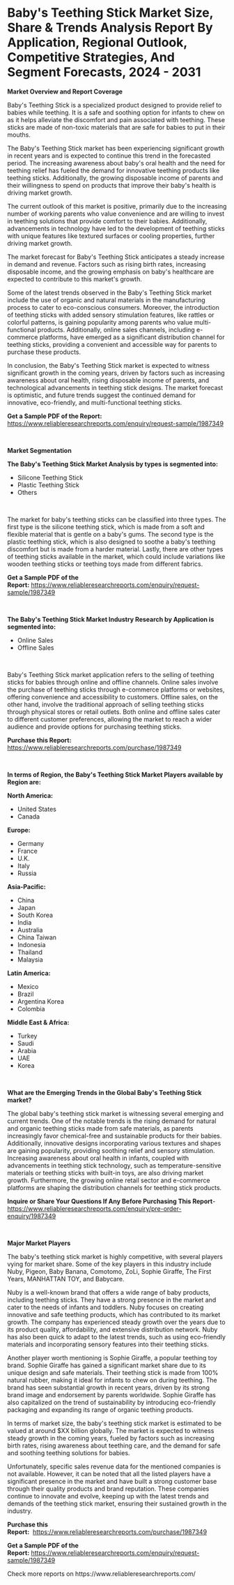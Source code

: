 <p><h1>Baby's Teething Stick Market Size, Share & Trends Analysis Report By Application, Regional Outlook, Competitive Strategies, And Segment Forecasts, 2024 - 2031</h1></p><p><strong>Market Overview and Report Coverage</strong></p>
<p><p>Baby's Teething Stick is a specialized product designed to provide relief to babies while teething. It is a safe and soothing option for infants to chew on as it helps alleviate the discomfort and pain associated with teething. These sticks are made of non-toxic materials that are safe for babies to put in their mouths.</p><p>The Baby's Teething Stick market has been experiencing significant growth in recent years and is expected to continue this trend in the forecasted period. The increasing awareness about baby's oral health and the need for teething relief has fueled the demand for innovative teething products like teething sticks. Additionally, the growing disposable income of parents and their willingness to spend on products that improve their baby's health is driving market growth.</p><p>The current outlook of this market is positive, primarily due to the increasing number of working parents who value convenience and are willing to invest in teething solutions that provide comfort to their babies. Additionally, advancements in technology have led to the development of teething sticks with unique features like textured surfaces or cooling properties, further driving market growth.</p><p>The market forecast for Baby's Teething Stick anticipates a steady increase in demand and revenue. Factors such as rising birth rates, increasing disposable income, and the growing emphasis on baby's healthcare are expected to contribute to this market's growth. </p><p>Some of the latest trends observed in the Baby's Teething Stick market include the use of organic and natural materials in the manufacturing process to cater to eco-conscious consumers. Moreover, the introduction of teething sticks with added sensory stimulation features, like rattles or colorful patterns, is gaining popularity among parents who value multi-functional products. Additionally, online sales channels, including e-commerce platforms, have emerged as a significant distribution channel for teething sticks, providing a convenient and accessible way for parents to purchase these products.</p><p>In conclusion, the Baby's Teething Stick market is expected to witness significant growth in the coming years, driven by factors such as increasing awareness about oral health, rising disposable income of parents, and technological advancements in teething stick designs. The market forecast is optimistic, and future trends suggest the continued demand for innovative, eco-friendly, and multi-functional teething sticks.</p></p>
<p><strong>Get a Sample PDF of the Report:</strong> <a href="https://www.reliableresearchreports.com/enquiry/request-sample/1987349">https://www.reliableresearchreports.com/enquiry/request-sample/1987349</a></p>
<p>&nbsp;</p>
<p><strong>Market Segmentation</strong></p>
<p><strong>The Baby's Teething Stick Market Analysis by types is segmented into:</strong></p>
<p><ul><li>Silicone Teething Stick</li><li>Plastic Teething Stick</li><li>Others</li></ul></p>
<p>&nbsp;</p>
<p><p>The market for baby's teething sticks can be classified into three types. The first type is the silicone teething stick, which is made from a soft and flexible material that is gentle on a baby's gums. The second type is the plastic teething stick, which is also designed to soothe a baby's teething discomfort but is made from a harder material. Lastly, there are other types of teething sticks available in the market, which could include variations like wooden teething sticks or teething toys made from different fabrics.</p></p>
<p><strong>Get a Sample PDF of the Report:</strong>&nbsp;<a href="https://www.reliableresearchreports.com/enquiry/request-sample/1987349">https://www.reliableresearchreports.com/enquiry/request-sample/1987349</a></p>
<p>&nbsp;</p>
<p><strong>The Baby's Teething Stick Market Industry Research by Application is segmented into:</strong></p>
<p><ul><li>Online Sales</li><li>Offline Sales</li></ul></p>
<p>&nbsp;</p>
<p><p>Baby's Teething Stick market application refers to the selling of teething sticks for babies through online and offline channels. Online sales involve the purchase of teething sticks through e-commerce platforms or websites, offering convenience and accessibility to customers. Offline sales, on the other hand, involve the traditional approach of selling teething sticks through physical stores or retail outlets. Both online and offline sales cater to different customer preferences, allowing the market to reach a wider audience and provide options for purchasing teething sticks.</p></p>
<p><strong>Purchase this Report:</strong>&nbsp; <a href="https://www.reliableresearchreports.com/purchase/1987349">https://www.reliableresearchreports.com/purchase/1987349</a></p>
<p>&nbsp;</p>
<p><strong>In terms of Region, the Baby's Teething Stick Market Players available by Region are:</strong></p>
<p>
    <p> <strong> North America: </strong>
        <ul>
            <li>United States</li>
            <li>Canada</li>
        </ul>
        </p> 
    <p> <strong> Europe: </strong>
        <ul>
            <li>Germany</li>
            <li>France</li>
            <li>U.K.</li>
            <li>Italy</li>
            <li>Russia</li>
        </ul>
        </p> 
    <p> <strong> Asia-Pacific: </strong>
        <ul>
            <li>China</li>
            <li>Japan</li>
            <li>South Korea</li>
            <li>India</li>
            <li>Australia</li>
            <li>China Taiwan</li>
            <li>Indonesia</li>
            <li>Thailand</li>
            <li>Malaysia</li>
        </ul>
        </p> 
    <p> <strong> Latin America: </strong>
        <ul>
            <li>Mexico</li>
            <li>Brazil</li>
            <li>Argentina Korea</li>
            <li>Colombia</li>
        </ul>
        </p> 
    <p> <strong> Middle East & Africa: </strong>
        <ul>
            <li>Turkey</li>
            <li>Saudi</li>
            <li>Arabia</li>
            <li>UAE</li>
            <li>Korea</li>
        </ul>
    </p>
    </p>
<p>&nbsp;</p>
<p><strong>What are the Emerging Trends in the Global Baby's Teething Stick market?</strong></p>
<p><p>The global baby's teething stick market is witnessing several emerging and current trends. One of the notable trends is the rising demand for natural and organic teething sticks made from safe materials, as parents increasingly favor chemical-free and sustainable products for their babies. Additionally, innovative designs incorporating various textures and shapes are gaining popularity, providing soothing relief and sensory stimulation. Increasing awareness about oral health in infants, coupled with advancements in teething stick technology, such as temperature-sensitive materials or teething sticks with built-in toys, are also driving market growth. Furthermore, the growing online retail sector and e-commerce platforms are shaping the distribution channels for teething stick products.</p></p>
<p><strong>Inquire or Share Your Questions If Any Before Purchasing This Report</strong>- <a href="https://www.reliableresearchreports.com/enquiry/pre-order-enquiry/1987349">https://www.reliableresearchreports.com/enquiry/pre-order-enquiry/1987349</a></p>
<p>&nbsp;</p>
<p><strong>Major Market Players</strong></p>
<p><p>The baby's teething stick market is highly competitive, with several players vying for market share. Some of the key players in this industry include Nuby, Pigeon, Baby Banana, Comotomo, ZoLi, Sophie Giraffe, The First Years, MANHATTAN TOY, and Babycare.</p><p>Nuby is a well-known brand that offers a wide range of baby products, including teething sticks. They have a strong presence in the market and cater to the needs of infants and toddlers. Nuby focuses on creating innovative and safe teething products, which has contributed to its market growth. The company has experienced steady growth over the years due to its product quality, affordability, and extensive distribution network. Nuby has also been quick to adapt to the latest trends, such as using eco-friendly materials and incorporating sensory features into their teething sticks.</p><p>Another player worth mentioning is Sophie Giraffe, a popular teething toy brand. Sophie Giraffe has gained a significant market share due to its unique design and safe materials. Their teething stick is made from 100% natural rubber, making it ideal for infants to chew on during teething. The brand has seen substantial growth in recent years, driven by its strong brand image and endorsement by parents worldwide. Sophie Giraffe has also capitalized on the trend of sustainability by introducing eco-friendly packaging and expanding its range of organic teething products.</p><p>In terms of market size, the baby's teething stick market is estimated to be valued at around $XX billion globally. The market is expected to witness steady growth in the coming years, fueled by factors such as increasing birth rates, rising awareness about teething care, and the demand for safe and soothing teething solutions for babies.</p><p>Unfortunately, specific sales revenue data for the mentioned companies is not available. However, it can be noted that all the listed players have a significant presence in the market and have built a strong customer base through their quality products and brand reputation. These companies continue to innovate and evolve, keeping up with the latest trends and demands of the teething stick market, ensuring their sustained growth in the industry.</p></p>
<p><strong>Purchase this Report:</strong>&nbsp;&nbsp;<a href="https://www.reliableresearchreports.com/purchase/1987349">https://www.reliableresearchreports.com/purchase/1987349</a></p>
<p></p>
<p><strong>Get a Sample PDF of the Report:</strong>&nbsp;<a href="https://www.reliableresearchreports.com/enquiry/request-sample/1987349">https://www.reliableresearchreports.com/enquiry/request-sample/1987349</a></p>
<p>Check more reports on https://www.reliableresearchreports.com/</p>